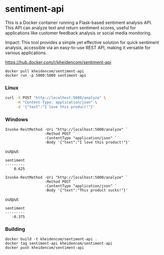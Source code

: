 # sentiment-api

This is a Docker container running a Flask-based sentiment analysis API. This API can analyze text and return sentiment scores, useful for applications like customer feedback analysis or social media monitoring.

Impact: This tool provides a simple yet effective solution for quick sentiment analysis, accessible via an easy-to-use REST API, making it versatile for various applications.

https://hub.docker.com/r/kheidencom/sentiment-api

```
docker pull kheidencom/sentiment-api
docker run -p 5000:5000 sentiment-api
```

### Linux

```bash
curl -X POST "http://localhost:5000/analyze" \
     -H "Content-Type: application/json" \
     -d '{"text":"I love this product!"}'
```

### Windows

```
Invoke-RestMethod -Uri "http://localhost:5000/analyze" `
                  -Method POST `
                  -ContentType "application/json" `
                  -Body '{"text":"I love this product!"}'
```

output:
```
sentiment
---------
    0.625
```


```
Invoke-RestMethod -Uri "http://localhost:5000/analyze" `
                  -Method POST `
                  -ContentType "application/json" `
                  -Body '{"text":"This product sucks!"}'
```

output:
```
sentiment
---------
   -0.375
```


### Building

```
docker build -t kheidencom/sentiment-api . 
docker tag sentiment-api kheidencom/sentiment-api
docker push kheidencom/sentiment-api
```